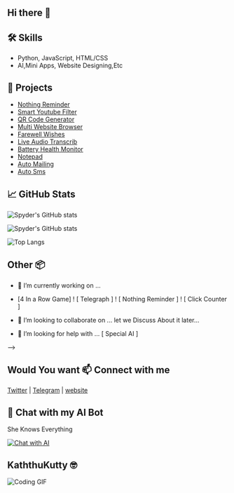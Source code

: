 ## Hi there 👋

## 🛠 Skills
- Python, JavaScript, HTML/CSS
- AI,Mini Apps, Website Designing,Etc

## 📂 Projects
- [Nothing Reminder](https://spydernet3.github.io/Nothing-Reminder/)
- [ Smart Youtube Filter](https://you-tube-seven.vercel.app/)
- [QR Code Generator](https://spydernet3.github.io/QR-Generator/)
- [ Multi Website Browser](https://spydernet3.github.io/multi_website_browser/)
- [ Farewell Wishes](https://spydernet3.github.io/farewell/)
- [Live Audio Transcrib](https://spydernet3.github.io/live-audio-transcrib/)
- [ Battery Health Monitor](https://spydernet3.github.io/Battery_Health_Monitor/)
- [ Notepad](https://spydernet3.github.io/Notepad/)
- [ Auto Mailing ](https://github.com/spydernet3/AUTO-MAILING.git)
- [ Auto Sms ](https://github.com/spydernet3/Text-messaging-.git)
## 📈 GitHub Stats
![Spyder's GitHub stats](https://github-readme-stats.vercel.app/api?username=spydernet3&show_icons=true&theme=radical)

![Spyder's GitHub stats](https://github-readme-stats.vercel.app/api?username=spydernet3&show_icons=true&theme=radical)

![Top Langs](https://github-readme-stats.vercel.app/api/top-langs/?username=spydernet3&layout=compact&theme=radical)

## Other 📦
- 🔭 I’m currently working on ...

- [4 In a Row Game] ! [ Telegraph ] ! [ Nothing Reminder ] ! [ Click Counter ]

- 👯 I’m looking to collaborate on ...
  let we Discuss About it later...
  
- 🤔 I’m looking for help with ...
[ Special AI ]

 -->

## Would You want 📫 Connect with me
[Twitter](https://x.com/spyder_net) | [Telegram](https://telegram.me/gplat_bot) | [ website](https://sites.google.com/view/irffunfacts)


## 💬 Chat with my AI Bot
She Knows Everything

[![Chat with AI](https://img.shields.io/badge/Chat_with_AI-gray?style=for-the-badge&logo=instagram)](https://aistudio.instagram.com/ai/452203384613842?utm_source=ai_agent)

## KaththuKutty 🤓
![Coding GIF](https://i.pinimg.com/originals/48/a7/6b/48a76bca22863c3c88444dfaed765ed0.gif)
